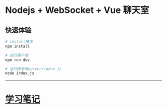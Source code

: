 # Nodejs + WebSocket + Vue 聊天室

## 快速体验

``` bash
# install模块
npm install

# 运行客户端
npm run dev

# 运行服务端server/index.js
node index.js
```
---

# [学习笔记](https://wujiachen.top/2019/12/28/socket%E5%AE%9E%E7%8E%B0%E7%82%B9%E5%AF%B9%E7%82%B9%EF%BC%8C%E7%BE%A4%E9%80%9A%E8%AE%AF/)

